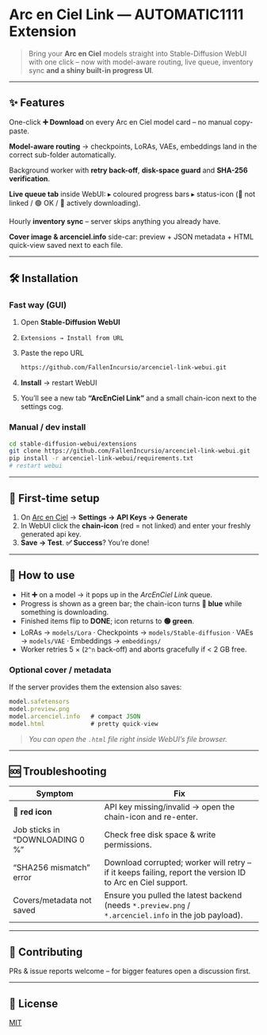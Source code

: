 # Arc en Ciel Link — AUTOMATIC1111 Extension

> Bring your **Arc en Ciel** models straight into Stable-Diffusion WebUI with one click – now with model-aware routing, live queue, inventory sync **and a shiny built-in progress UI**.

---

## ✨ Features

One-click **➕ Download** on every Arc en Ciel model card – no manual copy-paste.

**Model-aware routing** → checkpoints, LoRAs, VAEs, embeddings land in the correct sub-folder automatically.

Background worker with **retry back-off**, **disk-space guard** and **SHA-256 verification**.

**Live queue tab** inside WebUI: ▸ coloured progress bars  ▸ status-icon (🔴 not linked / 🟢 OK / 🔵 actively downloading).

Hourly **inventory sync** – server skips anything you already have.

**Cover image & arcenciel.info** side-car: preview + JSON metadata + HTML quick-view saved next to each file.

---

## 🛠 Installation

### Fast way (GUI)

1. Open **Stable-Diffusion WebUI**  
2. `Extensions → Install from URL`  
3. Paste the repo URL

   ```bash
   https://github.com/FallenIncursio/arcenciel-link-webui.git
   ```

4. **Install** → restart WebUI  
5. You’ll see a new tab **“ArcEnCiel Link”** and a small chain-icon next to the settings cog.

### Manual / dev install

```bash
cd stable-diffusion-webui/extensions
git clone https://github.com/FallenIncursio/arcenciel-link-webui.git
pip install -r arcenciel-link-webui/requirements.txt
# restart webui
```

---

## 🔑 First-time setup

1. On [Arc en Ciel](https://arcenciel.io) → **Settings → API Keys → Generate**  
2. In WebUI click the **chain-icon** (red = not linked) and enter your freshly generated api key.
3. **Save → Test**.  **✅ Success**?  You’re done!

---

## 🚀 How to use

* Hit **➕** on a model → it pops up in the *ArcEnCiel Link* queue.  
* Progress is shown as a green bar; the chain-icon turns **🔵 blue** while something is downloading.  
* Finished items flip to **DONE**; icon returns to **🟢 green**.  
* LoRAs → `models/Lora`   ·   Checkpoints → `models/Stable-diffusion`   ·   VAEs → `models/VAE`   ·   Embeddings → `embeddings/`  
* Worker retries 5 × (`2^n` back-off) and aborts gracefully if < 2 GB free.

### Optional cover / metadata

If the server provides them the extension also saves:

```js
model.safetensors
model.preview.png
model.arcenciel.info   # compact JSON
model.html             # pretty quick-view
```

> *You can open the `.html` file right inside WebUI’s file browser.*

---

## 🆘 Troubleshooting

| Symptom | Fix |
|---------|-----|
| **🔴 red icon** | API key missing/invalid → open the chain-icon and re-enter. |
| Job sticks in “DOWNLOADING 0 %” | Check free disk space & write permissions. |
| “SHA256 mismatch” error | Download corrupted; worker will retry – if it keeps failing, report the version ID to Arc en Ciel support. |
| Covers/metadata not saved | Ensure you pulled the latest backend (needs `*.preview.png` / `*.arcenciel.info` in the job payload). |

---

## 🤝 Contributing

PRs & issue reports welcome – for bigger features open a discussion first.

---

## 📜 License

[MIT](LICENSE)
